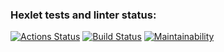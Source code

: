 ### Hexlet tests and linter status:
[![Actions Status](https://github.com/deusmg/python-project-50/workflows/hexlet-check/badge.svg)](https://github.com/deusmg/python-project-50/actions)
[![Build Status](https://github.com/deusmg/python-project-50/workflows/gendiff_check/badge.svg)](https://github.com/deusmg/python-project-50/actions)
[![Maintainability](https://api.codeclimate.com/v1/badges/8ca69b5894972436abcf/maintainability)](https://codeclimate.com/github/deusmg/python-project-50/maintainability)